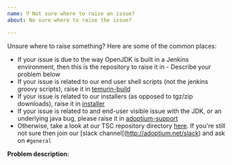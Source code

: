 ```yaml
---
name: ⁉️ Not sure where to raise an issue?
about: No sure where to raise the issue?

---
```


Unsure where to raise something? Here are some of the common places:

- If your issue is due to the way OpenJDK is built in a Jenkins environment, then this is the repository to raise it in - Describe your problem below
- If your issue is related to our end user shell scripts (not the jenkins groovy scripts), raise it in [temurin-build](https://github.com/adoptium/temurin-build/)
- If your issue is related to our installers (as opposed to tgz/zip downloads), raise it in [installer](https://github.com/adoptium/installer)
- If your issue is related to and end-user visible issue with the JDK, or an underlying java bug, please raise it in [adoptium-support](https://github.com/adoptium/adoptium-support/issues)
- Otherwise, take a look at our TSC repository directory [here](https://github.com/AdoptOpenJDK/TSC/#dependent-projects). If you're still not sure then join our [slack channel[(http://adoptium.net/slack) and ask on `#general`

**Problem description:**

